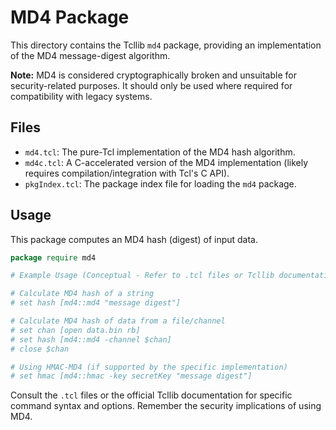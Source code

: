 # MD4 Package

This directory contains the Tcllib `md4` package, providing an implementation of the MD4 message-digest algorithm.

**Note:** MD4 is considered cryptographically broken and unsuitable for security-related purposes. It should only be used where required for compatibility with legacy systems.

## Files

*   `md4.tcl`: The pure-Tcl implementation of the MD4 hash algorithm.
*   `md4c.tcl`: A C-accelerated version of the MD4 implementation (likely requires compilation/integration with Tcl's C API).
*   `pkgIndex.tcl`: The package index file for loading the `md4` package.

## Usage

This package computes an MD4 hash (digest) of input data.

```tcl
package require md4

# Example Usage (Conceptual - Refer to .tcl files or Tcllib documentation)

# Calculate MD4 hash of a string
# set hash [md4::md4 "message digest"]

# Calculate MD4 hash of data from a file/channel
# set chan [open data.bin rb]
# set hash [md4::md4 -channel $chan]
# close $chan

# Using HMAC-MD4 (if supported by the specific implementation)
# set hmac [md4::hmac -key secretKey "message digest"]
```

Consult the `.tcl` files or the official Tcllib documentation for specific command syntax and options. Remember the security implications of using MD4. 